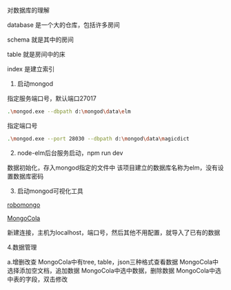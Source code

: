 对数据库的理解

database 是一个大的仓库，包括许多房间

schema 就是其中的房间

table 就是房间中的床

index 是建立索引

1. 启动mongod

指定服务端口号，默认端口27017

``` bash
.\mongod.exe --dbpath d:\mongod\data\elm

```
指定端口号
``` bash
.\mongod.exe --port 28030 --dbpath d:\mongod\data\magicdict

```

2. node-elm后台服务启动，npm run dev

数据初始化，存入mongod指定的文件中
该项目建立的数据库名称为elm，没有设置数据库密码

3. 启动mongod可视化工具

[robomongo](https://github.com/Studio3T/robomongo)

[MongoCola](https://github.com/magicdict/MongoCola)

新建连接，主机为localhost，端口号，然后其他不用配置，就导入了已有的数据

4.数据管理

a.增删改查
MongoCola中有tree, table，json三种格式查看数据
MongoCola中选择添加空文档，追加数据
MongoCola中选中数据，删除数据
MongoCola中选中表的字段，双击修改